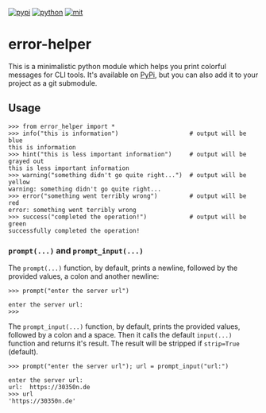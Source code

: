 [![pypi](https://img.shields.io/pypi/v/error-helper)](https://pypi.org/project/error-helper/)
[![python](https://img.shields.io/badge/Python-3.6+-blue)](https://www.python.org/)
[![mit](https://img.shields.io/badge/license-MIT-lightgrey)](LICENSE)

# error-helper

This is a minimalistic python module which helps you print colorful messages for CLI
tools. It's available on [PyPi](https://pypi.org/project/error-helper/), but you can also add it
to your project as a git submodule.

## Usage

```pycon
>>> from error_helper import *
>>> info("this is information")                    # output will be blue
this is information
>>> hint("this is less important information")     # output will be grayed out
this is less important information
>>> warning("something didn't go quite right...")  # output will be yellow
warning: something didn't go quite right...
>>> error("something went terribly wrong")         # output will be red
error: something went terribly wrong
>>> success("completed the operation!")            # output will be green
successfully completed the operation!
```

### `prompt(...)` and `prompt_input(...)`

The `prompt(...)` function, by default, prints a newline, followed by the provided values,
a colon and another newline:

```pycon
>>> prompt("enter the server url")

enter the server url:
>>>
```

The `prompt_input(...)` function, by default, prints the provided values, followed by a colon
and a space. Then it calls the default `input(...)` function and returns it's result. The result
will be stripped if `strip=True` (default).

```pycon
>>> prompt("enter the server url"); url = prompt_input("url:")

enter the server url:
url:  https://30350n.de
>>> url
'https://30350n.de'
```
